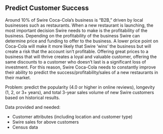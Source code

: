 ## Predict Customer Success
Around 10% of Swire Coca-Cola’s business is “B2B,” driven by local businesses such as restaurants. When a new restaurant is
launching, the most important decision Swire needs to make is the profitability of the business. Depending on the profitability of the
business Swire can determine price and funding to offer to the business. A lower price point on Coca-Cola will make it more likely
that Swire ‘wins’ the business but will create a risk that the account isn’t profitable. Offering great prices to a business that will thrive
creates a loyal and valuable customer, offering the same discounts to a customer who doesn’t last is a significant loss of investment.
For this reason, Swire Coca-Cola needs to constantly improve their ability to predict the success/profitability/sales of a new
restaurants in their market.

Problem: predict the popularity (4.0 or higher in online reviews), longevity (1, 2, or 3+ years), and total 3-year sales volume of new
Swire customers based on historical results.

Data provided and needed:
- Customer attributes (including location and customer type)
- Swire sales for above customers
- Census data

